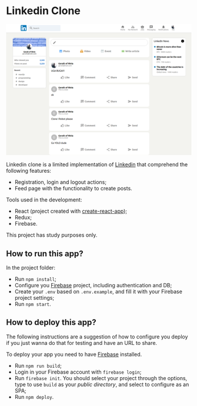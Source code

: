 # Linkedin Clone

![Contribution guidelines for this project](feed-screenshot.png)

Linkedin clone is a limited implementation of [Linkedin](https://www.linkedin.com/feed/) that comprehend the following features:

  * Registration, login and logout actions;
  * Feed page with the functionality to create posts.

Tools used in the development:

  * React (project created with [create-react-app](https://create-react-app.dev/docs/getting-started/));
  * Redux;
  * Firebase.

This project has study purposes only.

## How to run this app?

In the project folder:

  * Run `npm install`;
  * Configure you [Firebase](https://firebase.google.com/?hl=pt-br) project, including authentication and DB;
  * Create your `.env` based on `.env.example`, and fill it with your Firebase project settings;
  * Run `npm start`.

## How to deploy this app?

The following instructions are a suggestion of how to configure you deploy if you just wanna do that for testing and have an URL to share.

To deploy your app you need to have [Firebase](https://www.npmjs.com/package/firebase) installed.

  * Run `npm run build`;
  * Login in your Firebase account with `firebase login`;
  * Run `firebase init`. You should select your project through the options, type to use `build` as your *public directory*, and select to configure as an SPA;
  * Run `npm deploy`.

